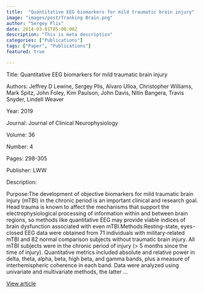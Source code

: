 ```yaml
---
title:  "Quantitative EEG biomarkers for mild traumatic brain injury"
image: "images/post/Tranking Brain.png"
author: "Sergey Plis"
date: 2014-03-01T05:00:00Z
description: "This is meta description"
categories: ["Publications"]
tags: ["Paper", "Publications"]
featured: true

---
```

Title: Quantitative EEG biomarkers for mild traumatic brain injury
  
Authors: Jeffrey D Lewine, Sergey Plis, Alvaro Ulloa, Christopher Williams, Mark Spitz, John Foley, Kim Paulson, John Davis, Nitin Bangera, Travis Snyder, Lindell Weaver
  
Year: 2019
  
Journal: Journal of Clinical Neurophysiology
  
Volume: 36
  
Number: 4
  
Pages: 298-305
  
Publisher: LWW
  
Description:
  
Purpose:The development of objective biomarkers for mild traumatic brain injury (mTBI) in the chronic period is an important clinical and research goal. Head trauma is known to affect the mechanisms that support the electrophysiological processing of information within and between brain regions, so methods like quantitative EEG may provide viable indices of brain dysfunction associated with even mTBI.Methods:Resting-state, eyes-closed EEG data were obtained from 71 individuals with military-related mTBI and 82 normal comparison subjects without traumatic brain injury. All mTBI subjects were in the chronic period of injury (&gt; 5 months since the time of injury). Quantitative metrics included absolute and relative power in delta, theta, alpha, beta, high beta, and gamma bands, plus a measure of interhemispheric coherence in each band. Data were analyzed using univariate and multivariate methods, the latter …

  
[View article](https://journals.lww.com/clinicalneurophys/Fulltext/2019/07000/Quantitative_EEG_Biomarkers_for_Mild_Traumatic.8.aspx)  
